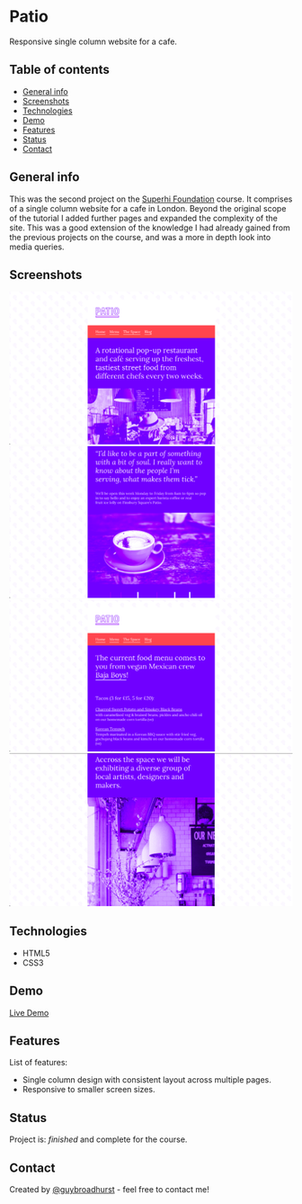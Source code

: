 # Patio
Responsive single column website for a cafe.

## Table of contents
* [General info](#general-info)
* [Screenshots](#screenshots)
* [Technologies](#technologies)
* [Demo](#demo)
* [Features](#features)
* [Status](#status)
* [Contact](#contact)

## General info
This was the second project on the [Superhi Foundation](https://superhi.com/courses/html-css-javascript-foundation) course. It comprises of a single column website for a cafe in London. Beyond the original scope of the tutorial I added further pages and expanded the complexity of the site. This was a good extension of the knowledge I had already gained from the previous projects on the course, and was a more in depth look into media queries. 

## Screenshots
![Example screenshot 1](./img/screenshots/screenshot1.png)
![Example screenshot 2](./img/screenshots/screenshot2.png)
![Example screenshot 3](./img/screenshots/screenshot3.png)
![Example screenshot 4](./img/screenshots/screenshot4.png)


## Technologies
* HTML5
* CSS3

## Demo
[Live Demo](https://guybroadhurst.github.io/patio/)

## Features
List of features:
* Single column design with consistent layout across multiple pages.
* Responsive to smaller screen sizes.

## Status
Project is: _finished_ and complete for the course.
 
## Contact
Created by [@guybroadhurst](https://www.guybroadhurst.co.uk/) - feel free to contact me!